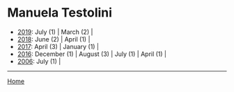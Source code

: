 # Manuela Testolini

  * [2019](./manuela-testolini-2019.md): 
      July (1) | 
      March (2) | 
  * [2018](./manuela-testolini-2018.md): 
      June (2) | 
      April (1) | 
  * [2017](./manuela-testolini-2017.md): 
      April (3) | 
      January (1) | 
  * [2016](./manuela-testolini-2016.md): 
      December (1) | 
      August (3) | 
      July (1) | 
      April (1) | 
  * [2006](./manuela-testolini-2006.md): 
      July (1) | 

----

[Home](../)
